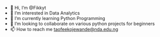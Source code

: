 - 👋 Hi, I’m @Fikkyt
- 👀 I’m interested in Data Analytics
- 🌱 I’m currently learning Python Programming 
- 💞️ I’m looking to collaborate on various python projects for beginners
- 📫 How to reach me taofeekojewande@nda.edu.ng

<!---
Fikkyt/Fikkyt is a ✨ special ✨ repository because its `README.md` (this file) appears on your GitHub profile.
You can click the Preview link to take a look at your changes.
--->

